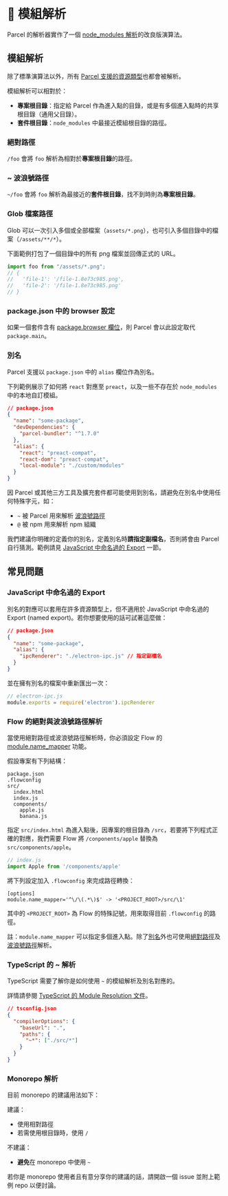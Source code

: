 # 📔 模組解析

Parcel 的解析器實作了一個 [node_modules 解析](https://nodejs.org/api/modules.html#modules_all_together)的改良版演算法。

## 模組解析

除了標準演算法以外，所有 [Parcel 支援的資源類型](/assets.html)也都會被解析。

模組解析可以相對於：

- **專案根目錄**：指定給 Parcel 作為進入點的目錄，或是有多個進入點時的共享根目錄（通用父目錄）。
- **套件根目錄**：`node_modules` 中最接近模組根目錄的路徑。

### 絕對路徑

`/foo` 會將 `foo` 解析為相對於**專案根目錄**的路徑。

### ~ 波浪號路徑

`~/foo` 會將 `foo` 解析為最接近的**套件根目錄**，找不到時則為**專案根目錄**。

### Glob 檔案路徑

Glob 可以一次引入多個或全部檔案（`assets/*.png`），也可引入多個目錄中的檔案（`/assets/**/*`）。

下面範例打包了一個目錄中的所有 png 檔案並回傳正式的 URL。

```js
import foo from "/assets/*.png";
// {
//   'file-1': '/file-1.8e73c985.png',
//   'file-2': '/file-1.8e73c985.png'
// }
```

### package.json 中的 browser 設定

如果一個套件含有 [package.browser 欄位](https://docs.npmjs.com/files/package.json#browser)，則 Parcel 會以此設定取代 `package.main`。

### 別名

Parcel 支援以 `package.json` 中的 `alias` 欄位作為別名。

下列範例展示了如何將 `react` 對應至 `preact`，以及一些不存在於 `node_modules` 中的本地自訂模組。

```json
// package.json
{
  "name": "some-package",
  "devDependencies": {
    "parcel-bundler": "^1.7.0"
  },
  "alias": {
    "react": "preact-compat",
    "react-dom": "preact-compat",
    "local-module": "./custom/modules"
  }
}
```

因 Parcel 或其他三方工具及擴充套件都可能使用到別名，請避免在別名中使用任何特殊字元，如：

- `~` 被 Parcel 用來解析 [波浪號路徑](#~-波浪號路徑)
- `@` 被 npm 用來解析 npm 組織

我們建議你明確的定義你的別名，定義別名時**請指定副檔名**，否則將會由 Parcel 自行猜測。範例請見 [JavaScript 中命名過的 Export](#javascript-中命名過的-export) 一節。

## 常見問題

### JavaScript 中命名過的 Export

別名的對應可以套用在許多資源類型上，但不適用於 JavaScript 中命名過的 Export (named export)。若你想要使用的話可試著這麼做：

```json
// package.json
{
  "name": "some-package",
  "alias": {
    "ipcRenderer": "./electron-ipc.js" // 指定副檔名
  }
}
```

並在擁有別名的檔案中重新匯出一次：

```js
// electron-ipc.js
module.exports = require('electron').ipcRenderer
```

### Flow 的絕對與波浪號路徑解析

當使用絕對路徑或波浪號路徑解析時，你必須設定 Flow 的 [module.name_mapper](https://flow.org/en/docs/config/options/#toc-module-name-mapper-regex-string) 功能。

假設專案有下列結構：

```
package.json
.flowconfig
src/
  index.html
  index.js
  components/
    apple.js
    banana.js
```

指定 `src/index.html` 為進入點後，因專案的根目錄為 `/src`，若要將下列程式正確的對應，我們需要 Flow 將 `/conponents/apple` 替換為 `src/components/apple`。

```javascript
// index.js
import Apple from '/components/apple'
```

將下列設定加入 `.flowconfig` 來完成路徑轉換：

```
[options]
module.name_mapper='^\/\(.*\)$' -> '<PROJECT_ROOT>/src/\1'
```

其中的 `<PROJECT_ROOT>` 為 Flow 的特殊記號，用來取得目前 `.flowconfig` 的路徑。

註：`module.name_mapper` 可以指定多個進入點。除了[別名](#別名)外也可使用[絕對路徑](#絕對路徑)及[波浪號路徑](#~-波浪號路徑)解析。

### TypeScript 的 ~ 解析

TypeScript 需要了解你是如何使用 `~` 的模組解析及別名對應的。

詳情請參閱 [TypeScript 的 Module Resolution 文件](https://www.typescriptlang.org/docs/handbook/module-resolution.html)。

```json
// tsconfig.json
{
  "compilerOptions": {
    "baseUrl": ".",
    "paths": {
      "~*": ["./src/*"]
    }
  }
}
```

### Monorepo 解析

目前 monorepo 的建議用法如下：

建議：

- 使用相對路徑
- 若需使用根目錄時，使用 `/`

不建議：

- **避免**在 monorepo 中使用 `~`

若你是 monorepo 使用者且有意分享你的建議的話，請開啟一個 issue 並附上範例 repo 以便討論。
